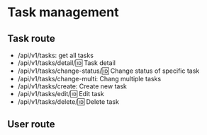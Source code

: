 # Task management

## Task route
- /api/v1/tasks: get all tasks
- /api/v1/tasks/detail/:id: Task detail
- /api/v1/tasks/change-status/:id: Change status of specific task
- /api/v1/tasks/change-multi: Chang multiple tasks
- /api/v1/tasks/create: Create new task
- /api/v1/tasks/edit/:id: Edit task
- /api/v1/tasks/delete/:id: Delete task
## User route
